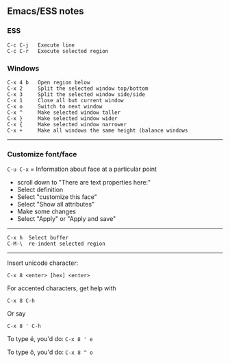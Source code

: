## Emacs/ESS notes

### ESS

```
C-c C-j   Execute line
C-c C-r   Execute selected region
```

### Windows

```
C-x 4 b   Open region below
C-x 2     Split the selected window top/bottom
C-x 3     Split the selected window side/side
C-x 1     Close all but current window
C-x o     Switch to next window
C-x ^     Make selected window taller
C-x }     Make selected window wider
C-x {     Make selected window narrower
C-x +     Make all windows the same height (balance windows
```

---

### Customize font/face

`C-u C-x` =   Information about face at a particular point

- scroll down to "There are text properties here:"
- Select definition
- Select "customize this face"
- Select "Show all attributes"
- Make some changes
- Select "Apply" or "Apply and save"

---

```
C-x h  Select buffer
C-M-\  re-indent selected region
```

---

Insert unicode character:

```
C-x 8 <enter> [hex] <enter>
```

For accented characters, get help with

```
C-x 8 C-h
```

Or say

```
C-x 8 ' C-h
```

To type é, you'd do: `C-x 8 ' e`

To type ô, you'd do: `C-x 8 ^ o`
